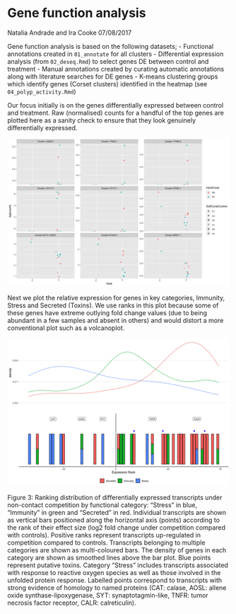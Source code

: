 Gene function analysis
================
Natalia Andrade and Ira Cooke
07/08/2017

Gene function analysis is based on the following datasets; - Functional
annotations created in `01_annotate` for all clusters - Differential
expression analysis (from `02_deseq.Rmd`) to select genes DE between
control and treatment - Manual annotations created by curating automatic
annotations along with literature searches for DE genes - K-means
clustering groups which identify genes (Corset clusters) identified in
the heatmap (see `04_polyp_activity.Rmd`)

Our focus initially is on the genes differentially expressed between
control and treatment. Raw (normalised) counts for a handful of the top
genes are plotted here as a sanity check to ensure that they look
genuinely differentially expressed.

![](05_gene_function_files/figure-gfm/unnamed-chunk-3-1.png)<!-- -->

Next we plot the relative expression for genes in key categories,
Immunity, Stress and Secreted (Toxins). We use ranks in this plot
because some of these genes have extreme outlying fold change values
(due to being abundant in a few samples and absent in others) and would
distort a more conventional plot such as a volcanoplot.

![](05_gene_function_files/figure-gfm/unnamed-chunk-5-1.png)<!-- -->

Figure 3: Ranking distribution of differentially expressed transcripts
under non-contact competition by functional category: “Stress” in blue,
“Immunity” in green and “Secreted” in red. Individual transcripts are
shown as vertical bars positioned along the horizontal axis (points)
according to the rank of their effect size (log2 fold change under
competition compared with controls). Positive ranks represent
transcripts up-regulated in competition compared to controls.
Transcripts belonging to multiple categories are shown as multi-coloured
bars. The density of genes in each category are shown as smoothed lines
above the bar plot. Blue points represent putative toxins. Category
“Stress” includes transcripts associated with response to reactive
oxygen species as well as those involved in the unfolded protein
response. Labelled points correspond to transcripts with strong evidence
of homology to named proteins (CAT: calase, AOSL: allene oxide
synthase-lipoxygenase, SYT: synaptotagmin-like, TNFR: tumor necrosis
factor receptor, CALR: calreticulin).
